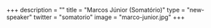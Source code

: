 +++
description = ""
title = "Marcos Júnior (Somatório)"
type = "new-speaker"
twitter = "somatorio"
image = "marco-junior.jpg"
+++